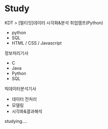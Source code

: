 # Study
KDT > [멀티잇]데이터 시각화&분석 취업캠프(Python)
  - python
  - SQL
  - HTML / CSS / Javascript
  
정보처리기사
  - C
  - Java
  - Python
  - SQL

빅데이터분석기사
  - 데이터 전처리
  - 모델링
  - 시각화&결과해석
  
studying....
